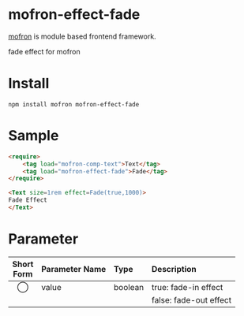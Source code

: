 # mofron-effect-fade
[mofron](https://mofron.github.io/mofron/) is module based frontend framework.

fade effect for mofron


# Install
```
npm install mofron mofron-effect-fade
```

# Sample
```html
<require>
    <tag load="mofron-comp-text">Text</tag>
    <tag load="mofron-effect-fade">Fade</tag>
</require>

<Text size=1rem effect=Fade(true,1000)>
Fade Effect
</Text>
```

# Parameter

| Short<br>Form | Parameter Name | Type | Description |
|:-------------:|:---------------|:-----|:------------|
| ◯  | value | boolean | true: fade-in effect |
| | | | false: fade-out effect |

